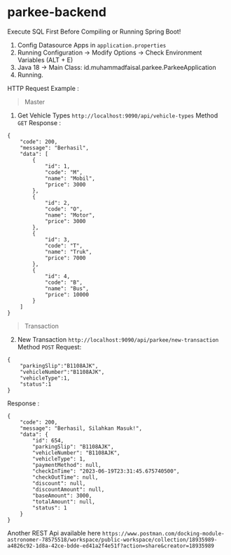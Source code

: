 # parkee-backend

Execute SQL First Before Compiling or Running Spring Boot!

1. Config Datasource Apps in ```application.properties```
2. Running Configuration -> Modify Options -> Check Environment Variables (ALT + E)
3. Java 18 -> Main Class: id.muhammadfaisal.parkee.ParkeeApplication
4. Running.


HTTP Request Example : 
> Master
1. Get Vehicle Types 
```http://localhost:9090/api/vehicle-types``` Method ```GET```
Response : 
```
{
    "code": 200,
    "message": "Berhasil",
    "data": [
        {
            "id": 1,
            "code": "M",
            "name": "Mobil",
            "price": 3000
        },
        {
            "id": 2,
            "code": "O",
            "name": "Motor",
            "price": 3000
        },
        {
            "id": 3,
            "code": "T",
            "name": "Truk",
            "price": 7000
        },
        {
            "id": 4,
            "code": "B",
            "name": "Bus",
            "price": 10000
        }
    ]
}
```

> Transaction
2. New Transaction
```http://localhost:9090/api/parkee/new-transaction``` Method ```POST```
Request: 
```
{
    "parkingSlip":"B1108AJK",
    "vehicleNumber":"B1108AJK",
    "vehicleType":1,
    "status":1
}
```
Response : 
```
{
    "code": 200,
    "message": "Berhasil, Silahkan Masuk!",
    "data": {
        "id": 654,
        "parkingSlip": "B1108AJK",
        "vehicleNumber": "B1108AJK",
        "vehicleType": 1,
        "paymentMethod": null,
        "checkInTime": "2023-06-19T23:31:45.675740500",
        "checkOutTime": null,
        "discount": null,
        "discountAmount": null,
        "baseAmount": 3000,
        "totalAmount": null,
        "status": 1
    }
}
```

Another REST Api available here 
```https://www.postman.com/docking-module-astronomer-78575518/workspace/public-workspace/collection/18935989-a4826c92-1d8a-42ce-bdde-ed41a2f4e51f?action=share&creator=18935989```
